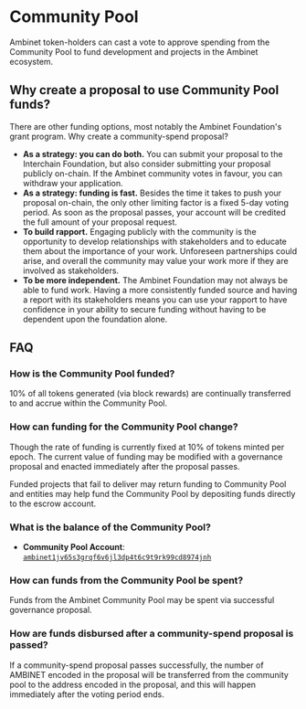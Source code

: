 <!--
order: 5
-->

# Community Pool

Ambinet token-holders can cast a vote to approve spending from the Community Pool to fund development and projects in the
Ambinet ecosystem.

## Why create a proposal to use Community Pool funds?

There are other funding options, most notably the Ambinet Foundation's grant program. Why create a community-spend proposal?

- **As a strategy: you can do both.** You can submit your proposal to the Interchain Foundation, but also consider submitting your proposal publicly on-chain. If the Ambinet community votes in favour, you can withdraw your application.
- **As a strategy: funding is fast.** Besides the time it takes to push your proposal on-chain, the only other limiting factor is a fixed 5-day voting period. As soon as the proposal passes, your account will be credited the full amount of your proposal request.
- **To build rapport.** Engaging publicly with the community is the opportunity to develop relationships with stakeholders and to educate them about the importance of your work. Unforeseen partnerships could arise, and overall the community may value your work more if they are involved as stakeholders.
- **To be more independent.** The Ambinet Foundation may not always be able to fund work. Having a more consistently funded source and having a report with its stakeholders means you can use your rapport to have confidence in your ability to secure funding without having to be dependent upon the foundation alone.

## FAQ

### How is the Community Pool funded?

10% of all tokens generated (via block rewards) are continually transferred to and accrue within the Community Pool.

### How can funding for the Community Pool change?

Though the rate of funding is currently fixed at 10% of tokens minted per epoch. The current value of funding may be modified with a governance proposal and enacted immediately after the proposal passes.

Funded projects that fail to deliver may return funding to Community Pool and entities may help fund the Community Pool by depositing funds directly to the escrow account.

### What is the balance of the Community Pool?

- **Community Pool Account**: [`ambinet1jv65s3grqf6v6jl3dp4t6c9t9rk99cd8974jnh`](https://www.mintscan.io/ambinet/account/ambinet1jv65s3grqf6v6jl3dp4t6c9t9rk99cd8974jnh)

### How can funds from the Community Pool be spent?

Funds from the Ambinet Community Pool may be spent via successful governance proposal.

### How are funds disbursed after a community-spend proposal is passed?

If a community-spend proposal passes successfully, the number of AMBINET encoded in the proposal will be transferred from the community pool to the address encoded in the proposal, and this will happen immediately after the voting period ends.
